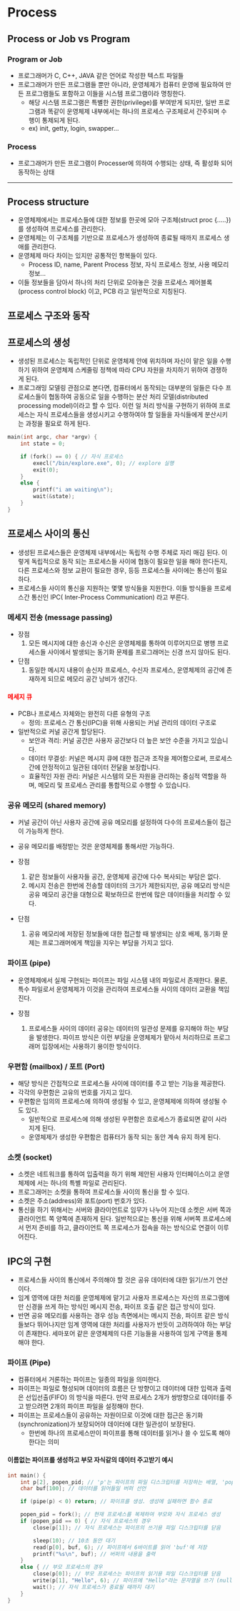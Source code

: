 # Process
## Process or Job vs Program
### Program or Job
* 프로그래머가 C, C++, JAVA 같은 언어로 작성한 텍스트 파일들
* 프로그래머가 만든 프로그램들 뿐만 아니라, 운영체제가 컴퓨터 운영에 필요하여 만든 프로그램들도 포함하고 이들을 시스템 프로그램이라 명칭한다.
    * 해당 시스템 프로그램은 특별한 권한(privilege)를 부여받게 되지만, 일반 프로그램과 똑같이 운영체제 내부에서는 하나의 프로세스 구조체로서 간주되며 수행이 통제되게 된다.
    * ex) init, getty, login, swapper...



### Process
* 프로그래머가 만든 프로그램이 Processer에 의하여 수행되는 상태, 즉 활성화 되어 동작하는 상태

***

## Process structure
* 운영체제에서는 프로세스들에 대한 정보를 한곳에 모아 구조체(struct proc {.....})를 생성하여
프로세스를 관리한다.
* 운영체제는 이 구조체를 기반으로 프로세스가 생성하여 종료될 때까지
프로세스 생애를 관리한다.
* 운영체제 마다 차이는 있지만 공통적인 항복들이 있다.
    * Process ID, name, Parent Process 정보, 자식 프로세스 정보, 사용 메모리 정보...
* 이들 정보들을 담아서
하나의 처리 단위로 모아놓은 것을 프로세스 제어블록(process control block) 이고, PCB 라고
일반적으로 지칭된다.


## 프로세스 구조와 동작

## 프로세스의 생성
* 생성된 프로세스는 독립적인
단위로 운영체제 안에 위치하며 자신이 맡은 일을 수행하기 위하여 운영체제 스케줄링 정책에
따라 CPU 자원을 차지하기 위하여 경쟁하게 된다.
* 프로그래밍 모델링 관점으로 본다면,
컴퓨터에서 동작되는 대부분의 일들은 다수 프로세스들이 협동하여 공동으로 일을 수행하는 분산
처리 모델(distributed processing model)이라고 할 수 있다. 이런 일 처리 방식을 구현하기
위하여 프로세스는 자식 프로세스들을 생성시키고 수행하여야 할 일들을 자식들에게 분산시키는
과정을 필요로 하게 된다.

```C
main(int argc, char *argv) {
    int state = 0;

    if (fork() == 0) { // 자식 프로세스
        execl("/bin/explore.exe", 0); // explore 실행
        exit(0);
    }
    else {
        printf("i am waiting\n");
        wait(&state);
    }
}
```


## 프로세스 사이의 통신
* 생성된 프로세스들은 운영체제 내부에서는 독립적 수행 주체로 자리 매김 된다. 이렇게 독립적으로 동작 되는 프로세스들 사이에 협동이
필요한 일을 해야 한다든지, 다른 프로세스와 정보 교환이 필요한 경우, 등등 프로세스들
사이에는 통신이 필요하다.
* 프로세스들 사이의 통신을 지원하는 몇몇 방식들을
지원한다. 이들 방식들을 프로세스간 통신인 IPC( Inter-Process Communication) 라고 부른다.

### 메세지 전송 (message passing)
* 장점
    1. 모든 메시지에 대한 송신과 수신은 운영체제를 통하여 이루어지므로 병행 프로세스들 사이에서 발생되는 동기화 문제를 프로그래머는 신경 쓰지 않아도 된다.
* 단점
    1. 동일한 메시지 내용이 송신자 프로세스, 수신자 프로세스, 운영체제의 공간에 존재하게 되므로 메모리 공간 낭비가 생긴다.

#### <span style="color: red">메세지 큐</span>
* PCB나 프로세스 자체와는 완전히 다른 유형의 구조
    * 정의: 프로세스 간 통신(IPC)을 위해 사용되는 커널 관리의 데이터 구조로
* 일반적으로 커널 공간게 할당된다.
    * 보안과 격리: 커널 공간은 사용자 공간보다 더 높은 보안 수준을 가지고 있습니다.
    * 데이터 무결성: 커널은 메시지 큐에 대한 접근과 조작을 제어함으로써, 프로세스 간에 안정적이고 일관된 데이터 전달을 보장합니다.
    * 효율적인 자원 관리: 커널은 시스템의 모든 자원을 관리하는 중심적 역할을 하며, 메모리 및 프로세스 관리를 통합적으로 수행할 수 있습니다.

### 공유 메모리 (shared memory)
* 커널 공간이 아닌 사용자 공간에 공유 메모리를 설정하여 다수의 프로세스들이 접근이 가능하게 한다.
* 공유 메모리를 배정받는 것은 운영체제를 통해서만 가능하다.

* 장점
    1. 같은 정보들이 사용자들 공간, 운영체제
공간에 다수 복사되는 부담은 없다.
    2. 메시지 전송은 한번에 전송할 데이터의 크기가
제한되지만, 공유 메모리 방식은 공유 메모리 공간을 대형으로 확보하므로 한번에 많은
데이터들을 처리할 수 있다.

* 단점
    1. 공유 메모리에 저장된 정보들에 대한 접근할 때 발생되는
상호 배제, 동기화 문제는 프로그래머에게 책임을 지우는 부담을 가지고 있다.

### 파이프 (pipe)
* 운영체제에서 실제 구현되는 파이프는 파일 시스템 내의 파일로서 존재한다. 물론, 특수
파일로서 운영체제가 이것을 관리하여 프로세스들 사이의 데이터 교환을 책임진다.

* 장점
    1.  프로세스들 사이의 데이터 공유는 데이터의 일관성 문제를 유지해야 하는
부담을 발생한다. 파이프 방식은 이런 부담을 운영체제가 맡아서 처리하므로 프로그래머
입장에서는 사용하기 용이한 방식이다.

### 우편함 (mailbox) / 포트 (Port)
* 해당 방식은 간접적으로 프로세스들 사이에 데이터를 주고 받는 기능을 제공한다.
* 각각의 우편함은 고유의 번호를 가지고 있다.
* 우편함은 임의의 프로세스에 의하여 생성될 수 있고, 운영체제에 의하여 생성될 수도 있다.
    * 일반적으로 프로세스에 의해 생성된 우편함은 흐로세스가 종료되면 같이 사라지게 된다.
    * 운영체제가 생성한 우편함은 컴퓨터가 동작 되는 동안 계속 유지 하게 된다.


### 소켓 (socket)
* 소켓은 네트워크를 통하여 입출력을 하기 위해 제안된 사용자 인터페이스이고 운영체제에
서는 하나의 특별 파일로 관리된다.
* 프로그래머는 소켓을 통하여 프로세스들 사이의 통신을 할
수 있다.
* 소켓은 주소(address)와 포트(port) 번호가 있다.
* 통신을 하기 위해서는 서버와 클라이언트로 임무가 나누어 지는데 소켓은 서버 쪽과 클라이언트 쪽 양쪽에 존재하게 된다. 일반적으로는 통신을 위해 서버쪽 프로세스에서 먼저 준비를 하고, 클라이언트 쪽 프로세스가 접속을 하는 방식으로 연결이 이루어진다.

## IPC의 구현
* 프로세스들 사이의
통신에서 주의해야 할 것은 공유 데이터에 대한 읽기/쓰기 연산이다.
* 임계 영역에 대한 처리를 운영체제에 맡기고 사용자 프로세스는 자신의 프로그램에만 신경을 쓰게 하는 방식인 메시지 전송, 파이프 호출 같은 접근 방식이 있다.
* 반면 공유 메모리를 사용하는 경우 성능 측면에서는 메시지 전송, 파이프 같은 방식들보다 뛰어나지만 임계 영역에 대한 처리를 사용자가 반듯이 고려하여야 하는 부담이 존재한다. 세마포어 같은 운영체제의 다른 기능들을 사용하여 임게 구역을 통제해야 한다.

### 파이프 (Pipe)
* 컴퓨터에서 거론하는 파이프는 일종의 파일을 의미한다.
* 파이프는 파일로 형성되며 데이터의 흐름은 단 방향이고 데이터에 대한 입력과 출력은 선입선출(FIFO) 의 방식을 따른다. 만약 프로세스 2개가 쌍방향으로 데이터를 주고 받으려면 2개의 파이프 파일을 설정해야 한다.
* 파이프는 프로세스들이 공유하는 자원이므로 이것에 대한 접근은 동기화(synchronization)가 보장되어야 데이터에 대한 일관성이 보장된다.
    * 한번에 하나의 프로세스만이 파이프를 통해 데이터를 읽거나 쓸 수 있도록 해야 한다는 의미

#### 이름없는 파이프를 생성하고 부모 자식같의 데이터 주고받기 예시
```C
int main() {
    int p[2], popen_pid; // 'p'는 파이프의 파일 디스크립터를 저장하는 배열, 'popen_pid'는 fork 후 생성된 프로세스의 PID를 저장
    char buf[100]; // 데이터를 읽어들일 버퍼 선언

    if (pipe(p) < 0) return; // 파이프를 생성. 생성에 실패하면 함수 종료

    popen_pid = fork(); // 현재 프로세스를 복제하여 부모와 자식 프로세스 생성
    if (popen_pid == 0) { // 자식 프로세스의 경우
        close(p[1]); // 자식 프로세스는 파이프의 쓰기용 파일 디스크립터를 닫음

        sleep(10); // 10초 동안 대기
        read(p[0], buf, 6); // 파이프에서 6바이트를 읽어 'buf'에 저장
        printf("%s\n", buf); // 버퍼의 내용을 출력
    }
    else { // 부모 프로세스의 경우
        close(p[0]); // 부모 프로세스는 파이프의 읽기용 파일 디스크립터를 닫음
        write(p[1], "Hello", 6); // 파이프에 "Hello"라는 문자열을 쓰기 (null 문자 포함 총 6바이트)
        wait(); // 자식 프로세스가 종료될 때까지 대기
    }
}
```



